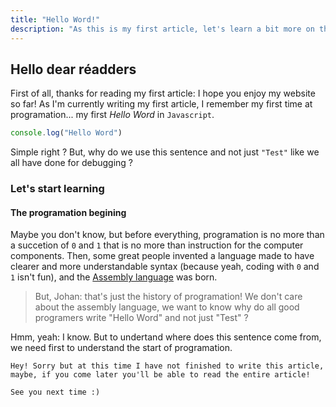 ```yaml
---
title: "Hello Word!"
description: "As this is my first article, let's learn a bit more on the famous \"Hello Word\" sentence in programing environment !"
---
```


## Hello dear réadders

First of all, thanks for reading my first article: I hope you enjoy my website so far!
As I'm currently writing my first article, I remember my first time at programation... my first *Hello Word* in `Javascript`.

```js
console.log("Hello Word")
```

Simple right ?
But, why do we use this sentence and not just `"Test"` like we all have done for debugging ?

### Let's start learning

#### The programation begining

Maybe you don't know, but before everything, programation is no more than a succetion of `0` and `1` that is no more than instruction for the computer components. Then, some great people invented a language made to have clearer and more understandable syntax (because yeah, coding with `0` and `1` isn't fun), and the [Assembly language](https://google.com/search?q=Assembly+language) was born.

> But, Johan: that's just the history of programation! We don't care about the assembly language, we want to know why do all good programers write "Hello Word" and not just "Test" ?

Hmm, yeah: I know. But to undertand where does this sentence come from, we need first to understand the start of programation.

```console
Hey! Sorry but at this time I have not finished to write this article, maybe, if you come later you'll be able to read the entire article!

See you next time :)
```
